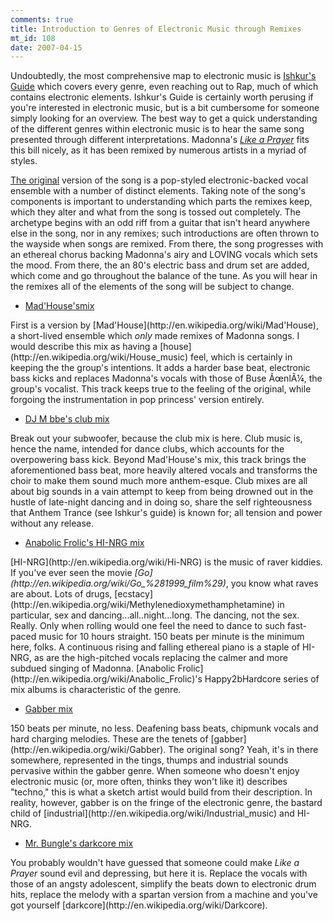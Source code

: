 ```yaml
--- 
comments: true
title: Introduction to Genres of Electronic Music through Remixes
mt_id: 108
date: 2007-04-15
---
```

Undoubtedly, the most comprehensive map to electronic music is [Ishkur's Guide](http://www.di.fm/edmguide/edmguide.html) which covers every genre, even reaching out to Rap, much of which contains electronic elements.  Ishkur's Guide is certainly worth perusing if you're interested in electronic music, but is a bit cumbersome for someone simply looking for an overview.  The best way to get a quick understanding of the different genres within electronic music is to hear the same song presented through different interpretations.  Madonna's [<em>Like a Prayer</em>](http://en.wikipedia.org/wiki/Like_a_Prayer_%28song%29) fits this bill nicely, as it has been remixed by numerous artists in a myriad of styles.

[The original](http://dinomite.net/static/music/madonna-like-a-prayer-original.mp3) version of the song is a pop-styled electronic-backed vocal ensemble with a number of distinct elements.  Taking note of the song's components is important to understanding which parts the remixes keep, which they alter and what from the song is tossed out completely.  The archetype begins with an odd riff from a guitar that isn't heard anywhere else in the song, nor in any remixes; such introductions are often thrown to the wayside when songs are remixed.  From there, the song progresses with an ethereal chorus backing Madonna's airy and LOVING vocals which sets the mood.  From there, the an 80's electric bass and drum set are added, which come and go throughout the balance of the tune.  As you will hear in the remixes all of the elements of the song will be subject to change.

<ul>
<li><a href="http://dinomite.net/static/music/like-a-prayer-house-mix.mp3">Mad'House'smix</a></li>
</ul>
First is a version by [Mad'House](http://en.wikipedia.org/wiki/Mad'House), a short-lived ensemble which <em>only</em> made remixes of Madonna songs.  I would describe this mix as having a [house](http://en.wikipedia.org/wiki/House_music) feel, which is certainly in keeping the the group's intentions.  It adds a harder base beat, electronic bass kicks and replaces Madonna's vocals with those of Buse ÃœnlÃ¼, the group's vocalist.  This track keeps true to the feeling of the original, while forgoing the instrumentation in pop princess' version entirely.

<ul>
<li><a href="http://dinomite.net/static/music/like-a-prayer-club-mix.mp3">DJ M bbe's club mix</a></li>
</ul>
Break out your subwoofer, because the club mix is here.  Club music is, hence the name, intended for dance clubs, which accounts for the overpowering bass kick.  Beyond Mad'House's mix, this track brings the aforementioned bass beat, more heavily altered vocals and transforms the choir to make them sound much more anthem-esque.  Club mixes are all about big sounds in a vain attempt to keep from being drowned out in the hustle of late-night dancing and in doing so, share the self righteousness that Anthem Trance (see Ishkur's guide) is known for; all tension and power without any release.

<ul>
<li><a href="http://dinomite.net/static/music/like-a-prayer-hi-nrg-mix.mp3">Anabolic Frolic's HI-NRG mix</a></li>
</ul>
[HI-NRG](http://en.wikipedia.org/wiki/Hi-NRG) is the music of raver kiddies.  If you've ever seen the movie <em>[Go](http://en.wikipedia.org/wiki/Go_%281999_film%29)</em>, you know what raves are about.  Lots of drugs, [ecstacy](http://en.wikipedia.org/wiki/Methylenedioxymethamphetamine) in particular, sex and dancing...all..night...long.  The dancing, not the sex.  Really.  Only when rolling would one feel the need to dance to such fast-paced music for 10 hours straight.  150 beats per minute is the minimum here, folks.  A continuous rising and falling ethereal piano is a staple of HI-NRG, as are the high-pitched vocals replacing the calmer and more subdued singing of Madonna.  [Anabolic Frolic](http://en.wikipedia.org/wiki/Anabolic_Frolic)'s Happy2bHardcore series of mix albums is characteristic of the genre.

<ul>
<li><a href="http://dinomite.net/static/music/like-a-prayer-gabber-mix.mp3">Gabber mix</a></li>
</ul>
150 beats per minute, no less.  Deafening bass beats, chipmunk vocals and hard charging melodies.  These are the tenets of [gabber](http://en.wikipedia.org/wiki/Gabber).  The original song?  Yeah, it's in there somewhere, represented in the tings, thumps and industrial sounds pervasive within the gabber genre.  When someone who doesn't enjoy electronic music (or, more often, thinks they won't like it) describes "techno," this is what a sketch artist would build from their description.  In reality, however, gabber is on the fringe of the electronic genre, the bastard child of [industrial](http://en.wikipedia.org/wiki/Industrial_music) and HI-NRG.

<ul>
<li><a href="http://dinomite.net/static/music/like-a-prayer-darkcore-mix.mp3">Mr. Bungle's darkcore mix</a></li>
</ul>
You probably wouldn't have guessed that someone could make <em>Like a Prayer</em> sound evil and depressing, but here it is.  Replace the vocals with those of an angsty adolescent, simplify the beats down to electronic drum hits, replace the melody with a spartan version from a machine and you've got yourself [darkcore](http://en.wikipedia.org/wiki/Darkcore). 
